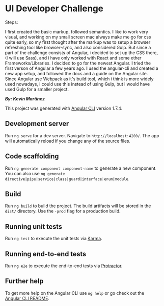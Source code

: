 # UI Developer Challenge

Steps:

I first created the basic markup, followed semantics. I like to work very visual, and working on my small screen mac always make me go for css quite early, so my first thought after the markup was to setup a browser refreshing tool like browser-sync, and also considered Gulp. But since a part of the challenge consists of Angular, i decided to set up the CSS there, (I will use Sass), and i have only worked with React and some other Frameworks/Libraries. I decided to go for the newest Angular. I tried the first verson of Angular a few years ago. I used the angular-cli and created a new app setup, and followed the docs and a guide on the Angular site. Since Angular use Webpack as it's build tool, which i think is more widely used nowadays, i could use this instead of using Gulp, but i would have used Gulp for a smaller project.

**_By: Kevin Martinez_**

This project was generated with [Angular CLI](https://github.com/angular/angular-cli) version 1.7.4.

## Development server

Run `ng serve` for a dev server. Navigate to `http://localhost:4200/`. The app will automatically reload if you change any of the source files.

## Code scaffolding

Run `ng generate component component-name` to generate a new component. You can also use `ng generate directive|pipe|service|class|guard|interface|enum|module`.

## Build

Run `ng build` to build the project. The build artifacts will be stored in the `dist/` directory. Use the `-prod` flag for a production build.

## Running unit tests

Run `ng test` to execute the unit tests via [Karma](https://karma-runner.github.io).

## Running end-to-end tests

Run `ng e2e` to execute the end-to-end tests via [Protractor](http://www.protractortest.org/).

## Further help

To get more help on the Angular CLI use `ng help` or go check out the [Angular CLI README](https://github.com/angular/angular-cli/blob/master/README.md).
